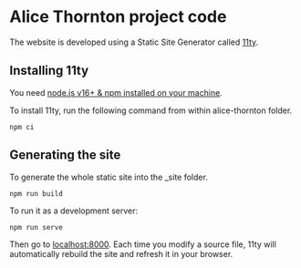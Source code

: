 # Alice Thornton project code

The website is developed using a Static Site Generator called [11ty](https://www.11ty.dev/).

## Installing 11ty

You need [node.js v16+ & npm installed on your machine](https://nodejs.dev/download/).

To install 11ty, run the following command from within alice-thornton folder.

`npm ci`

## Generating the site

To generate the whole static site into the _site folder.

`npm run build`

To run it as a development server:

`npm run serve`

Then go to [localhost:8000](localhost:8000). Each time you modify a source file, 11ty will automatically rebuild the site and refresh it in your browser.

